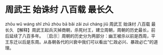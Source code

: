 # 周武王     始诛纣     八百载     最长久

zhōu wǔ wáng 	shǐ zhū zhòu 	bā bǎi zǎi 	zuì cháng jiǔ
周武王 	始诛纣 	八百载 	最长久
【解释】周武王起兵灭掉商朝，杀死纣王，建立周朝，周朝的历史最长，前后延续了八百多年。
〖启示〗周朝的历史分为两部分：幽王被杀以前是西周，平王东迁以后是东周。从各朝各代的兴衰中我们可以看出“仁政必兴、暴政必亡”的道理。
